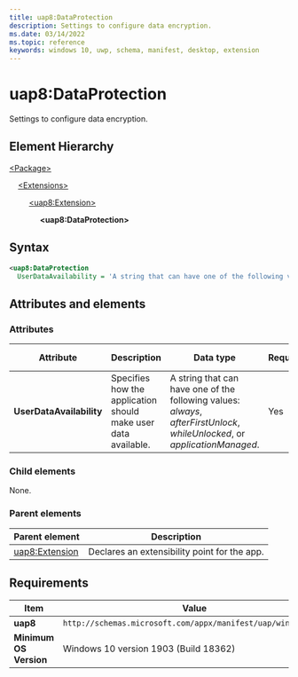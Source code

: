 ```yaml
---
title: uap8:DataProtection
description: Settings to configure data encryption.
ms.date: 03/14/2022
ms.topic: reference
keywords: windows 10, uwp, schema, manifest, desktop, extension 
---
```


# uap8:DataProtection

Settings to configure data encryption.

## Element Hierarchy

[\<Package\>](element-package.md)

&nbsp;&nbsp;&nbsp;&nbsp;[\<Extensions\>](element-extensions.md)

&nbsp;&nbsp;&nbsp;&nbsp; &nbsp;&nbsp;&nbsp;&nbsp;[\<uap8:Extension\>](element-uap8-extension.md)

&nbsp;&nbsp;&nbsp;&nbsp; &nbsp;&nbsp;&nbsp;&nbsp; &nbsp;&nbsp;&nbsp;&nbsp;**\<uap8:DataProtection\>**

## Syntax

```xml
<uap8:DataProtection
  UserDataAvailability = 'A string that can have one of the following values: "always", "afterFirstUnlock", "whileUnlocked", or "applicationManaged".' />
```

## Attributes and elements

### Attributes

| Attribute | Description | Data type | Required | Default value |
|-|-|-|-|-|
| **UserDataAvailability** | Specifies how the application should make user data available. | A string that can have one of the following values: *always*, *afterFirstUnlock*, *whileUnlocked*, or *applicationManaged*. | Yes |  |

### Child elements

None.

### Parent elements

| Parent element | Description |
|-|-|
| [uap8:Extension](element-uap8-extension.md) | Declares an extensibility point for the app. |

## Requirements

| Item | Value |
|--|--|
| **uap8** | `http://schemas.microsoft.com/appx/manifest/uap/windows10/8` |
| **Minimum OS Version** | Windows 10 version 1903 (Build 18362) |

